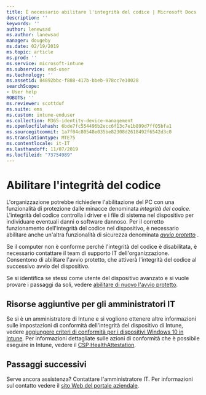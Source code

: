 ```yaml
---
title: È necessario abilitare l'integrità del codice | Microsoft Docs
description: ''
keywords: ''
author: lenewsad
ms.author: lanewsad
manager: dougeby
ms.date: 02/19/2019
ms.topic: article
ms.prod: ''
ms.service: microsoft-intune
ms.subservice: end-user
ms.technology: ''
ms.assetid: 84892bbc-f888-417b-bbeb-978cc7e10028
searchScope:
- User help
ROBOTS: ''
ms.reviewer: scottduf
ms.suite: ems
ms.custom: intune-enduser
ms.collection: M365-identity-device-management
ms.openlocfilehash: 6bde7fc554496b2ecc6f13c7e1b899d7ff05bfa1
ms.sourcegitcommit: 1a7f04c80548e035be82308d2618492f6542d3c0
ms.translationtype: MTE75
ms.contentlocale: it-IT
ms.lasthandoff: 11/07/2019
ms.locfileid: "73754989"
---
```

# <a name="enable-code-integrity"></a>Abilitare l'integrità del codice

L'organizzazione potrebbe richiedere l'abilitazione del PC con una funzionalità di protezione dalle minacce denominata *integrità del codice*. L'integrità del codice controlla i driver e i file di sistema nel dispositivo per individuare eventuali danni o software dannoso. Per il corretto funzionamento dell'integrità del codice nel dispositivo, è necessario abilitare anche un'altra funzionalità di sicurezza denominata [*avvio protetto*](https://docs.microsoft.com/windows/security/information-protection/secure-the-windows-10-boot-process#secure-boot) .

Se il computer non è conforme perché l'integrità del codice è disabilitata, è necessario contattare il team di supporto IT dell'organizzazione. Consentono di abilitare l'avvio protetto, che attiverà l'integrità del codice al successivo avvio del dispositivo.

Se si identifica se stessi come utente del dispositivo avanzato e si vuole provare i passaggi da soli, vedere [abilitare di nuovo l'avvio protetto](https://docs.microsoft.com/windows-hardware/manufacture/desktop/disabling-secure-boot#re-enable-secure-boot).

## <a name="additional-resources-for-it-administrators"></a>Risorse aggiuntive per gli amministratori IT

Se si è un amministratore di Intune e si vogliono ottenere altre informazioni sulle impostazioni di conformità dell'integrità del dispositivo di Intune, vedere [aggiungere criteri di conformità per i dispositivi Windows 10 in Intune](https://docs.microsoft.com/intune/protect/compliance-policy-create-windows). Per informazioni dettagliate sulle azioni di conformità che è possibile eseguire in Intune, vedere il [CSP HealthAttestation](https://docs.microsoft.com/windows/client-management/mdm/healthattestation-csp#step-8-take-appropriate-policy-action-based-on-evaluation-results).  

## <a name="next-steps"></a>Passaggi successivi

Serve ancora assistenza? Contattare l'amministratore IT. Per informazioni sul contatto vedere il [sito Web del portale aziendale](https://go.microsoft.com/fwlink/?linkid=2010980).

